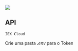 ![](https://mediarsolutions.com/wp-content/uploads/2021/02/teste_tecnico_front.png)

## API
`IEX Cloud`

Crie uma pasta *.env* para o Token